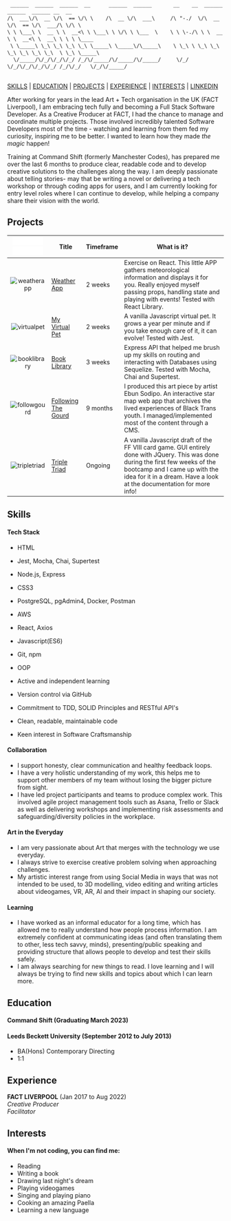 ```
 ______  ______  ______  __      ______  ______       __    __  ______  ______  ______ __  __        
/\  ___\/\  __ \/\  == \/\ \    /\  __ \/\  ___\     /\ "-./  \/\  __ \/\  == \/\  ___/\ \/\ \       
\ \ \___\ \  __ \ \  __<\ \ \___\ \ \/\ \ \___  \    \ \ \-./\ \ \  __ \ \  __<\ \  __\ \ \ \ \____  
 \ \_____\ \_\ \_\ \_\ \_\ \_____\ \_____\/\_____\    \ \_\ \ \_\ \_\ \_\ \_\ \_\ \_\  \ \_\ \_____\ 
  \/_____/\/_/\/_/\/_/ /_/\/_____/\/_____/\/_____/     \/_/  \/_/\/_/\/_/\/_/ /_/\/_/   \/_/\/_____/ 
                                                                
```

[SKILLS](#skills) | [EDUCATION](#education) | [PROJECTS](#projects) | [EXPERIENCE](#experience) | [INTERESTS](#interests) | [LINKEDIN](https://www.linkedin.com/in/carlos-marfil-55875324a/)

After working for years in the lead Art + Tech organisation in the UK (FACT Liverpool), I am embracing tech fully and becoming a Full Stack Software Developer. As a Creative Producer at FACT, I had the chance to manage and coordinate multiple projects. Those involved incredibly talented Software Developers most of the time - watching and learning from them fed my curiosity, inspiring me to be better. I wanted to learn how they made *the magic* happen!

Training at Command Shift (formerly Manchester Codes), has prepared me over the last 6 months to produce clear, readable code and to develop creative solutions to the challenges along the way. I am deeply passionate about telling stories- may that be writing a novel or delivering a tech workshop or through coding apps for users, and I am currently looking for entry level roles where I can continue to develop, while helping a company share their vision with the world.

## Projects

| ![buffer](https://github.com/C-Marfil/CV/blob/main/images/tablebuffer.png)![buffer](https://github.com/C-Marfil/CV/blob/main/images/tablebuffer.png) | Title        | Timeframe          | What is it? | 
| :---------:  | ------------- |-------------| -------|
| ![weatherapp](https://github.com/C-Marfil/CV/blob/main/images/WEATHER.png) | [Weather App](https://github.com/C-Marfil/weather-app)      | 2 weeks |  Exercise on React. This little APP gathers meteorological information and displays it for you. Really enjoyed myself passing props, handling state and playing with events! Tested with React Library. |
| ![virtualpet](https://github.com/C-Marfil/CV/blob/main/images/virtualpet.png) | [My Virtual Pet](https://github.com/C-Marfil/virtual-pet-GUI)      | 2 weeks |  A vanilla Javascript virtual pet. It grows a year per minute and if you take enough care of it, it can evolve! Tested with Jest.|
| ![booklibrary](https://github.com/C-Marfil/CV/blob/main/images/erd.png) | [Book Library](https://github.com/C-Marfil/book_library.git)      | 3 weeks |  Express API that helped me brush up my skills on routing and interacting with Databases using Sequelize. Tested with Mocha, Chai and Supertest. |
| ![followgourd](https://github.com/C-Marfil/CV/blob/main/images/ftg3.png) | [Following The Gourd](https://followthegourd.vercel.app/)      | 9 months |  I produced this art piece by artist Ebun Sodipo. An interactive star map web app that archives the lived experiences of Black Trans youth. I managed/implemented most of the content through a CMS. |
| ![tripletriad](https://github.com/C-Marfil/CV/blob/main/images/ttcardDiablo.png) | [Triple Triad](https://github.com/C-Marfil/triple_triad)      | Ongoing |  A vanilla Javascript draft of the FF VIII card game. GUI entirely done with JQuery. This was done during the first few weeks of the bootcamp and I came up with the idea for it in a dream. Have a look at the documentation for more info! |

## Skills

#### Tech Stack 
- HTML
- Jest, Mocha, Chai, Supertest
- Node.js, Express
- CSS3
- PostgreSQL, pgAdmin4, Docker, Postman
- AWS
- React, Axios 
- Javascript(ES6)
- Git, npm


- OOP
- Active and independent learning
- Version control via GitHub
- Commitment to TDD, SOLID Principles and RESTful API's
- Clean, readable, maintainable code
- Keen interest in Software Craftsmanship


#### Collaboration

- I support honesty, clear communication and healthy feedback loops.
- I have a very holistic understanding of my work, this helps me to support other members of my team without losing the bigger picture from sight.
- I have led project participants and teams to produce complex work. This involved agile project management tools such as Asana, Trello or Slack as well as delivering workshops and implementing risk assessments and safeguarding/diversity policies in the workplace.

#### Art in the Everyday

- I am very passionate about Art that merges with the technology we use everyday.
- I always strive to exercise creative problem solving when approaching challenges.
- My artistic interest range from using Social Media in ways that was not intended to be used, to 3D modelling, video editing and writing articles about videogames, VR, AR, AI and their impact in shaping our society.

#### Learning

- I have worked as an informal educator for a long time, which has allowed me to really understand how people process information. I am extremely confident at communicating ideas (and often translating them to other, less tech savvy, minds), presenting/public speaking and providing structure that allows people to develop and test their skills safely.
- I am always searching for new things to read. I love learning and I will always be trying to find new skills and topics about which I can learn more.

## Education

#### Command Shift (Graduating March 2023)

#### Leeds Beckett University (September 2012 to July 2013)

- BA(Hons) Contemporary Directing
- 1:1

## Experience 

**FACT LIVERPOOL** (Jan 2017 to Aug 2022)    
*Creative Producer*  
*Facilitator*  

## Interests
#### When I'm not coding, you can find me:

- Reading
- Writing a book
- Drawing last night's dream
- Playing videogames
- Singing and playing piano
- Cooking an amazing Paella
- Learning a new language
